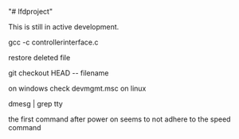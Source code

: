"# lfdproject" 

This is still in active development.

gcc -c controllerinterface.c

restore deleted file

git checkout HEAD -- filename

on windows check devmgmt.msc
on linux

dmesg | grep tty

the first command after power on seems to not adhere to the speed command
